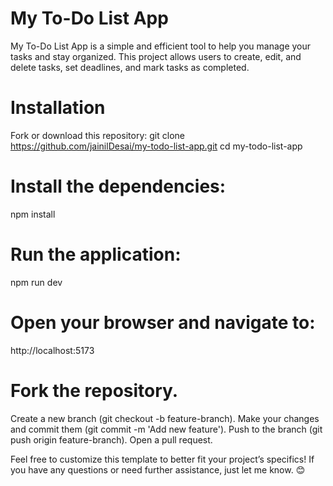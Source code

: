 # My To-Do List App
My To-Do List App is a simple and efficient tool to help you manage your tasks and stay organized. This project allows users to create, edit, and delete tasks, set deadlines, and mark tasks as completed.


# Installation
Fork or download this repository:
git clone https://github.com/jainilDesai/my-todo-list-app.git
cd my-todo-list-app

# Install the dependencies:
npm install

# Run the application:
npm run dev

# Open your browser and navigate to:
http://localhost:5173


# Fork the repository.
Create a new branch (git checkout -b feature-branch).
Make your changes and commit them (git commit -m 'Add new feature').
Push to the branch (git push origin feature-branch).
Open a pull request.


Feel free to customize this template to better fit your project’s specifics! If you have any questions or need further assistance, just let me know. 😊
